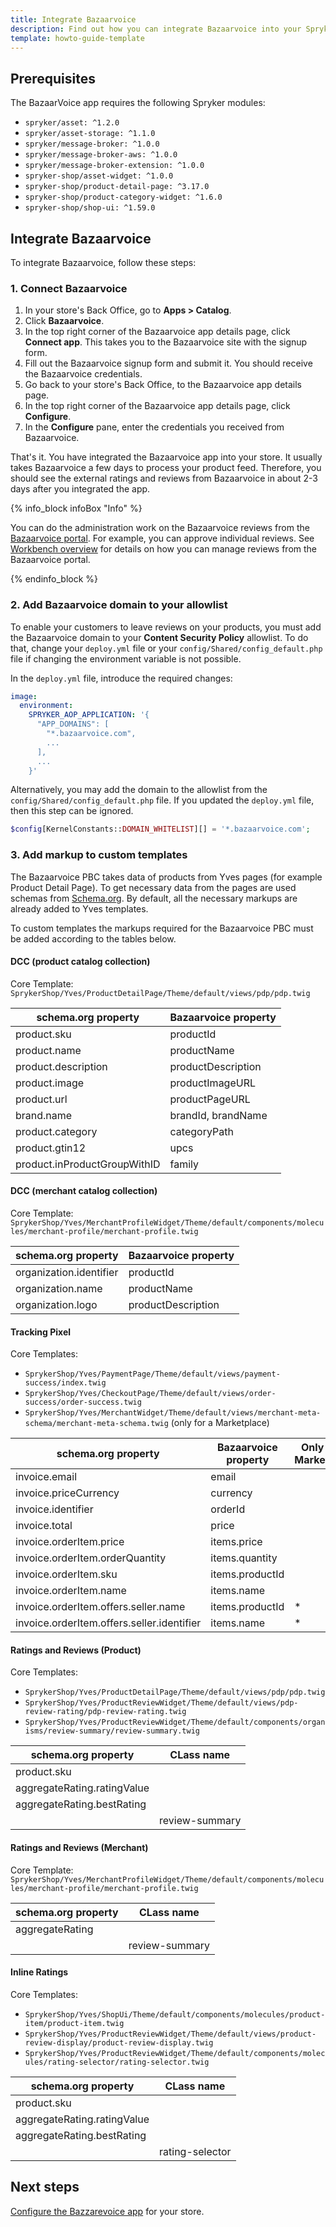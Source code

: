 ```yaml
---
title: Integrate Bazaarvoice
description: Find out how you can integrate Bazaarvoice into your Spryker shop
template: howto-guide-template 
---
```


## Prerequisites

The BazaarVoice app requires the following Spryker modules:

* `spryker/asset: ^1.2.0`
* `spryker/asset-storage: ^1.1.0`
* `spryker/message-broker: ^1.0.0`
* `spryker/message-broker-aws: ^1.0.0`
* `spryker/message-broker-extension: ^1.0.0`
* `spryker-shop/asset-widget: ^1.0.0`
* `spryker-shop/product-detail-page: ^3.17.0`
* `spryker-shop/product-category-widget: ^1.6.0`
* `spryker-shop/shop-ui: ^1.59.0`

## Integrate Bazaarvoice

To integrate Bazaarvoice, follow these steps:

### 1. Connect Bazaarvoice

1. In your store's Back Office, go to **Apps > Catalog**.
2. Click **Bazaarvoice**.
3. In the top right corner of the Bazaarvoice app details page, click **Connect app**.
   This takes you to the Bazaarvoice site with the signup form.
4. Fill out the Bazaarvoice signup form and submit it.
   You should receive the Bazaarvoice credentials.
5. Go back to your store's Back Office, to the Bazaarvoice app details page.
6. In the top right corner of the Bazaarvoice app details page, click **Configure**.
7. In the **Configure** pane, enter the credentials you received from Bazaarvoice.

That's it. You have integrated the Bazaarvoice app into your store. It usually takes Bazaarvoice a few days to process your product feed. Therefore, you should see the external ratings and reviews from Bazaarvoice in about 2-3 days after you integrated the app.

{% info_block infoBox "Info" %}

You can do the administration work on the Bazaarvoice reviews from the [Bazaarvoice portal](https://portal.bazaarvoice.com/signin?ref=spryker-documentation). For example, you can approve individual reviews. See [Workbench overview](https://knowledge.bazaarvoice.com/wp-content/brandedge-pro-wb/en_US/basics/workbench_overview.html#log-in-to-workbench?ref=spryker-documentation) for details on how you can manage reviews from the Bazaarvoice portal.

{% endinfo_block %}

### 2. Add Bazaarvoice domain to your allowlist

To enable your customers to leave reviews on your products, you must add the Bazaarvoice domain to your **Content Security Policy** allowlist. To do that, change your `deploy.yml` file or your `config/Shared/config_default.php` file if changing the environment variable is not possible.

In the `deploy.yml` file, introduce the required changes: 

```yml
image:
  environment:
    SPRYKER_AOP_APPLICATION: '{
      "APP_DOMAINS": [
        "*.bazaarvoice.com",
        ...
      ],
      ...
    }'
```

Alternatively, you may add the domain to the allowlist from the `config/Shared/config_default.php` file. If you updated the `deploy.yml` file, then this step can be ignored.

```php
$config[KernelConstants::DOMAIN_WHITELIST][] = '*.bazaarvoice.com';
```

### 3. Add markup to custom templates

The Bazaarvoice PBC takes data of products from Yves pages (for example Product Detail Page).
To get necessary data from the pages are used schemas from [Schema.org](https://schema.org/).
By default, all the necessary markups are already added to Yves templates.

To custom templates the markups required for the Bazaarvoice PBC must be added according to the tables below.

#### DCC (product catalog collection)
Core Template: `SprykerShop/Yves/ProductDetailPage/Theme/default/views/pdp/pdp.twig`

| schema.org property          | Bazaarvoice property |
|------------------------------|----------------------|
| product.sku                  | productId            |
| product.name                 | productName          |
| product.description          | productDescription   |
| product.image                | productImageURL      |
| product.url                  | productPageURL       |
| brand.name                   | brandId, brandName   |
| product.category             | categoryPath         |
| product.gtin12               | upcs                 |
| product.inProductGroupWithID | family               |

#### DCC (merchant catalog collection)
Core Template: `SprykerShop/Yves/MerchantProfileWidget/Theme/default/components/molecules/merchant-profile/merchant-profile.twig`

| schema.org property        | Bazaarvoice property |
|----------------------------|----------------------|
| organization.identifier    | productId            |
| organization.name          | productName          |
| organization.logo          | productDescription   |

#### Tracking Pixel
Core Templates:
* `SprykerShop/Yves/PaymentPage/Theme/default/views/payment-success/index.twig`
* `SprykerShop/Yves/CheckoutPage/Theme/default/views/order-success/order-success.twig`
* `SprykerShop/Yves/MerchantWidget/Theme/default/views/merchant-meta-schema/merchant-meta-schema.twig` (only for a Marketplace)

| schema.org property                        | Bazaarvoice property | Only for a Marketplace |
|--------------------------------------------|----------------------|------------------------|
| invoice.email                              | email                |                        |
| invoice.priceCurrency                      | currency             |                        |
| invoice.identifier                         | orderId              |                        |
| invoice.total                              | price                |                        |
| invoice.orderItem.price                    | items.price          |                        |
| invoice.orderItem.orderQuantity            | items.quantity       |                        |
| invoice.orderItem.sku                      | items.productId      |                        |
| invoice.orderItem.name                     | items.name           |                        |
| invoice.orderItem.offers.seller.name       | items.productId      | *                      |
| invoice.orderItem.offers.seller.identifier | items.name           | *                      |

#### Ratings and Reviews (Product)
Core Templates:
* `SprykerShop/Yves/ProductDetailPage/Theme/default/views/pdp/pdp.twig`
* `SprykerShop/Yves/ProductReviewWidget/Theme/default/views/pdp-review-rating/pdp-review-rating.twig`
* `SprykerShop/Yves/ProductReviewWidget/Theme/default/components/organisms/review-summary/review-summary.twig`

| schema.org property         | CLass name                |
|-----------------------------|---------------------------|
| product.sku                 |                           |
| aggregateRating.ratingValue |                           |
| aggregateRating.bestRating  |                           |
|                             | review-summary            |

#### Ratings and Reviews (Merchant)
Core Template: `SprykerShop/Yves/MerchantProfileWidget/Theme/default/components/molecules/merchant-profile/merchant-profile.twig`

| schema.org property         | CLass name                |
|-----------------------------|---------------------------|
| aggregateRating             |                           |
|                             | review-summary            |

#### Inline Ratings
Core Templates:
* `SprykerShop/Yves/ShopUi/Theme/default/components/molecules/product-item/product-item.twig`
* `SprykerShop/Yves/ProductReviewWidget/Theme/default/views/product-review-display/product-review-display.twig`
* `SprykerShop/Yves/ProductReviewWidget/Theme/default/components/molecules/rating-selector/rating-selector.twig`

| schema.org property         | CLass name      |
|-----------------------------|-----------------|
| product.sku                 |                 |
| aggregateRating.ratingValue |                 |
| aggregateRating.bestRating  |                 |
|                             | rating-selector |

## Next steps

[Configure the Bazzarevoice app](/docs/pbc/all/ratings-reviews/third-party-integrations/configure-bazaarvoice.html) for your store.
